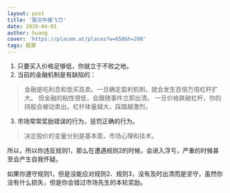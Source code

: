 ```yaml
---
layout: post
title: '股灾中接飞刀'
date: 2020-04-01
author: huang
cover: 'https://placem.at/places?w=650&h=200'
tags: 股票
--- 
```



1. 只要买入价格足够低，你就立于不败之地。
2. 当前的金融机制是有缺陷的：
 
> 金融是吃利息和低买高卖。一旦确定盈利机制，就会发生百倍万倍杠杆扩大。
但金融的粘性很低，会跟随事件立即出清。
一旦价格跌破杠杆，你的持股会被动卖出。杠杆体量越大，踩踏越激烈。

3. 市场常常奖励错误的行为，惩罚正确的行为。
 
> 决定股价的变量分别是基本面，市场心理和技术。

所以，所以你违反规则1，那么在遭遇规则2的时候，会进入浮亏，严重的时候甚至会产生自我怀疑。

如果你遵守规则1，但是没能应对规则2、规则3，没有及时出清而是坚守，虽然你没有什么损失，但是你会错过市场先生的本轮奖励。


